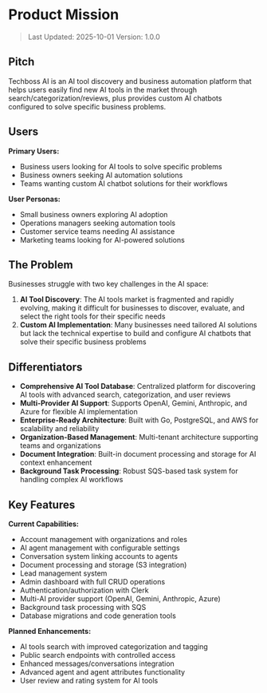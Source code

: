 # Product Mission

> Last Updated: 2025-10-01
> Version: 1.0.0

## Pitch

Techboss AI is an AI tool discovery and business automation platform that helps users easily find new AI tools in the market through search/categorization/reviews, plus provides custom AI chatbots configured to solve specific business problems.

## Users

**Primary Users:**
- Business users looking for AI tools to solve specific problems
- Business owners seeking AI automation solutions
- Teams wanting custom AI chatbot solutions for their workflows

**User Personas:**
- Small business owners exploring AI adoption
- Operations managers seeking automation tools
- Customer service teams needing AI assistance
- Marketing teams looking for AI-powered solutions

## The Problem

Businesses struggle with two key challenges in the AI space:

1. **AI Tool Discovery**: The AI tools market is fragmented and rapidly evolving, making it difficult for businesses to discover, evaluate, and select the right tools for their specific needs
2. **Custom AI Implementation**: Many businesses need tailored AI solutions but lack the technical expertise to build and configure AI chatbots that solve their specific business problems

## Differentiators

- **Comprehensive AI Tool Database**: Centralized platform for discovering AI tools with advanced search, categorization, and user reviews
- **Multi-Provider AI Support**: Supports OpenAI, Gemini, Anthropic, and Azure for flexible AI implementation
- **Enterprise-Ready Architecture**: Built with Go, PostgreSQL, and AWS for scalability and reliability
- **Organization-Based Management**: Multi-tenant architecture supporting teams and organizations
- **Document Integration**: Built-in document processing and storage for AI context enhancement
- **Background Task Processing**: Robust SQS-based task system for handling complex AI workflows

## Key Features

**Current Capabilities:**
- Account management with organizations and roles
- AI agent management with configurable settings
- Conversation system linking accounts to agents
- Document processing and storage (S3 integration)
- Lead management system
- Admin dashboard with full CRUD operations
- Authentication/authorization with Clerk
- Multi-AI provider support (OpenAI, Gemini, Anthropic, Azure)
- Background task processing with SQS
- Database migrations and code generation tools

**Planned Enhancements:**
- AI tools search with improved categorization and tagging
- Public search endpoints with controlled access
- Enhanced messages/conversations integration
- Advanced agent and agent attributes functionality
- User review and rating system for AI tools